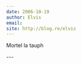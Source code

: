 ```yaml
---
date: 2006-10-19
author: Elvis
email: 
site: http://blog.re/elvis
---
```


<p>Mortel la tauph</p>
---